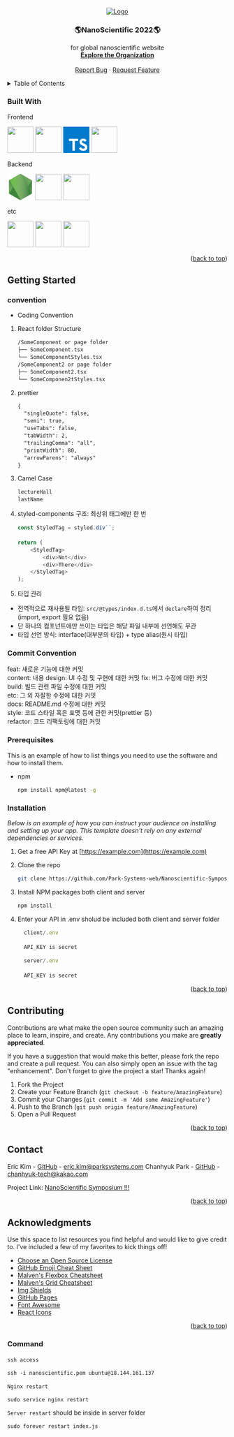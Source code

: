 

<div id="top"></div>
<!--
*** Thanks for checking out the Best-README-Template. If you have a suggestion
*** that would make this better, please fork the repo and create a pull request
*** or simply open an issue with the tag "enhancement".
*** Don't forget to give the project a star!
*** Thanks again! Now go create something AMAZING! :D
-->

<!-- PROJECT SHIELDS -->
<!--
*** I'm using markdown "reference style" links for readability.
*** Reference links are enclosed in brackets [ ] instead of parentheses ( ).
*** See the bottom of this document for the declaration of the reference variables
*** for contributors-url, forks-url, etc. This is an optional, concise syntax you may use.
*** https://www.markdownguide.org/basic-syntax/#reference-style-links
-->
<!-- [![Contributors][contributors-shield]][contributors-url]
[![Forks][forks-shield]][forks-url]
[![Stargazers][stars-shield]][stars-url]
[![Issues][issues-shield]][issues-url]
[![MIT License][license-shield]][license-url]
[![LinkedIn][linkedin-shield]][linkedin-url] -->

<!-- PROJECT LOGO -->
<br />
<div align="center">
  <a href="https://github.com/Park-Systems-web/Nanoscientific-Symposium">
    <img src="https://user-images.githubusercontent.com/69495129/155484114-6bc84661-b05f-4dd1-bd14-9e3e191f9266.png" alt="Logo" width="400" height="80">
  </a>

  <h3 align="center">🌎NanoScientific 2022🌎</h3>

  <p align="center">
    for global nanoscientific website 
    <br />
    <a href="https://github.com/Park-Systems-web"><strong>Explore the Organization</strong></a>
    <br />
    <br />
    <!-- <a href="https://github.com/othneildrew/Best-README-Template">View Demo</a> -->
    <!-- · -->
    <a href="https://github.com/Park-Systems-web/Nanoscientific-Symposium/issuess">Report Bug</a>
    ·
    <a href="https://github.com/Park-Systems-web/Nanoscientific-Symposium/issues">Request Feature</a>
  </p>
</div>

<!-- TABLE OF CONTENTS -->
<details>
  <summary>Table of Contents</summary>
  <ol>
    <li>
      <!-- <a href="#about-the-project">About The Project</a> -->
      <ul>
        <li><a href="#built-with">Built With</a></li>
      </ul>
    </li>
    <li>
      <a href="#getting-started">Getting Started</a>
      <ul>
        <li><a href="#convention">Convention</a></li>
        <li><a href="#commit-convention">Commit Convention</a></li>
        <li><a href="#prerequisites">Prerequisites</a></li>
        <li><a href="#installation">Installation</a></li>
      </ul>
    </li>
    <li><a href="#usage">Usage</a></li>
    <li><a href="#roadmap">Roadmap</a></li>
    <li><a href="#contributing">Contributing</a></li>
    <li><a href="#license">License</a></li>
    <li><a href="#contact">Contact</a></li>
    <li><a href="#acknowledgments">Acknowledgments</a></li>
  </ol>
</details>

<!-- ABOUT THE PROJECT -->

<!-- ## About The Project

[![Product Name Screen Shot][product-screenshot]](https://example.com)

There are many great README templates available on GitHub; however, I didn't find one that really suited my needs so I created this enhanced one. I want to create a README template so amazing that it'll be the last one you ever need -- I think this is it.

Here's why:

-   Your time should be focused on creating something amazing. A project that solves a problem and helps others
-   You shouldn't be doing the same tasks over and over like creating a README from scratch
-   You should implement DRY principles to the rest of your life :smile:

Of course, no one template will serve all projects since your needs may be different. So I'll be adding more in the near future. You may also suggest changes by forking this repo and creating a pull request or opening an issue. Thanks to all the people have contributed to expanding this template!

Use the `BLANK_README.md` to get started.

<p align="right">(<a href="#top">back to top</a>)</p> -->

### Built With

Frontend

<code><img width="60" height="60" src="https://www.vectorlogo.zone/logos/w3_html5/w3_html5-icon.svg"></code>
<code><img width="60" height="60" src="https://www.vectorlogo.zone/logos/w3_css/w3_css-official.svg"></code>
<code><img width="60" height="60" src="https://raw.githubusercontent.com/github/explore/80688e429a7d4ef2fca1e82350fe8e3517d3494d/topics/typescript/typescript.png"></code>
<code><img width="60" height="60" src="https://www.vectorlogo.zone/logos/reactjs/reactjs-icon.svg"></code>

Backend

<code><img width="60" height="60" src="https://raw.githubusercontent.com/github/explore/80688e429a7d4ef2fca1e82350fe8e3517d3494d/topics/nodejs/nodejs.png"></code>
<code><img width="60" height="60" src="https://user-images.githubusercontent.com/69495129/155488270-960f796b-74bd-46a4-b572-4f43106c6aa4.png"></code>
<code><img width="60" height="60" src="https://user-images.githubusercontent.com/69495129/155488041-ea2db9f6-8379-4d5c-8a1d-d9d89717bedc.png"></code>

etc

<code><img width="60" height="60" src="https://www.vectorlogo.zone/logos/mysql/mysql-icon.svg"></code>
<code><img width="60" height="60" src="https://www.vectorlogo.zone/logos/jenkins/jenkins-icon.svg"></code>
<code><img width="60" height="60" src="https://www.vectorlogo.zone/logos/amazon_aws/amazon_aws-icon.svg"></code>


<p align="right">(<a href="#top">back to top</a>)</p>

<!-- GETTING STARTED -->

## Getting Started

### convention

-   Coding Convention

1. React folder Structure
    ```txt
    /SomeComponent or page folder
    ├── SomeComponent.tsx
    └── SomeComponentStyles.tsx
    /SomeComponent2 or page folder
    ├── SomeComponent2.tsx
    └── SomeComponen2tStyles.tsx
    ```
2. prettier
    ```txt
    {
      "singleQuote": false,
      "semi": true,
      "useTabs": false,
      "tabWidth": 2,
      "trailingComma": "all",
      "printWidth": 80,
      "arrowParens": "always"
    }    
    ```

3. Camel Case 

    ```ts
    lectureHall
    lastName
    ```

4. styled-components 구조: 최상위 태그에만 한 번

    ```ts
    const StyledTag = styled.div``;

    return (
        <StyledTag>
            <div>Not</div>
            <div>There</div>
        </StyledTag>
    );
    ```

5. 타입 관리

-   전역적으로 재사용될 타입: `src/@types/index.d.ts`에서 `declare`하여 정리(import, export 필요 없음)
-   단 하나의 컴포넌트에만 쓰이는 타입은 해당 파일 내부에 선언해도 무관
-   타입 선언 방식: interface(대부분의 타입) + type alias(원시 타입)


### Commit Convention

feat: 새로운 기능에 대한 커밋  
content: 내용 
design: UI 수정 및 구현에 대한 커밋
fix: 버그 수정에 대한 커밋  
build: 빌드 관련 파일 수정에 대한 커밋  
etc: 그 외 자잘한 수정에 대한 커밋  
docs: README.md 수정에 대한 커밋  
style: 코드 스타일 혹은 포맷 등에 관한 커밋(prettier 등)  
refactor: 코드 리팩토링에 대한 커밋


### Prerequisites

This is an example of how to list things you need to use the software and how to install them.

-   npm
    ```sh
    npm install npm@latest -g
    ```

### Installation

_Below is an example of how you can instruct your audience on installing and setting up your app. This template doesn't rely on any external dependencies or services._

1. Get a free API Key at [https://example.com](https://example.com)
2. Clone the repo
    ```sh
    git clone https://github.com/Park-Systems-web/Nanoscientific-Symposium.git
    ```
3. Install NPM packages both client and server
    ```sh
    npm install
    ```
4. Enter your API in .env sholud be included both client and server folder
    ```js
      client/.env
      
      API_KEY is secret
    ```
    
    ```js
      server/.env
      
      API_KEY is secret
    ```

<p align="right">(<a href="#top">back to top</a>)</p>

<!-- USAGE EXAMPLES -->




<!-- CONTRIBUTING -->

## Contributing

Contributions are what make the open source community such an amazing place to learn, inspire, and create. Any contributions you make are **greatly appreciated**.

If you have a suggestion that would make this better, please fork the repo and create a pull request. You can also simply open an issue with the tag "enhancement".
Don't forget to give the project a star! Thanks again!

1. Fork the Project
2. Create your Feature Branch (`git checkout -b feature/AmazingFeature`)
3. Commit your Changes (`git commit -m 'Add some AmazingFeature'`)
4. Push to the Branch (`git push origin feature/AmazingFeature`)
5. Open a Pull Request

<p align="right">(<a href="#top">back to top</a>)</p>



<!-- CONTACT -->

## Contact

Eric Kim  - [GitHub](https://github.com/rnintai) - eric.kim@parksystems.com
Chanhyuk Park  - [GitHub](https://github.com/ChanhyukPark-Tech) - chanhyuk-tech@kakao.com

Project Link: [NanoScientific Symposium !!!](https://github.com/Park-Systems-web/Nanoscientific-Symposium)

<p align="right">(<a href="#top">back to top</a>)</p>

<!-- ACKNOWLEDGMENTS -->

## Acknowledgments

Use this space to list resources you find helpful and would like to give credit to. I've included a few of my favorites to kick things off!

-   [Choose an Open Source License](https://choosealicense.com)
-   [GitHub Emoji Cheat Sheet](https://www.webpagefx.com/tools/emoji-cheat-sheet)
-   [Malven's Flexbox Cheatsheet](https://flexbox.malven.co/)
-   [Malven's Grid Cheatsheet](https://grid.malven.co/)
-   [Img Shields](https://shields.io)
-   [GitHub Pages](https://pages.github.com)
-   [Font Awesome](https://fontawesome.com)
-   [React Icons](https://react-icons.github.io/react-icons/search)

<p align="right">(<a href="#top">back to top</a>)</p>

<!-- MARKDOWN LINKS & IMAGES -->
<!-- https://www.markdownguide.org/basic-syntax/#reference-style-links -->

[contributors-shield]: https://img.shields.io/github/contributors/othneildrew/Best-README-Template.svg?style=for-the-badge
[contributors-url]: https://github.com/othneildrew/Best-README-Template/graphs/contributors
[forks-shield]: https://img.shields.io/github/forks/othneildrew/Best-README-Template.svg?style=for-the-badge
[forks-url]: https://github.com/othneildrew/Best-README-Template/network/members
[stars-shield]: https://img.shields.io/github/stars/othneildrew/Best-README-Template.svg?style=for-the-badge
[stars-url]: https://github.com/othneildrew/Best-README-Template/stargazers
[issues-shield]: https://img.shields.io/github/issues/othneildrew/Best-README-Template.svg?style=for-the-badge
[issues-url]: https://github.com/othneildrew/Best-README-Template/issues
[license-shield]: https://img.shields.io/github/license/othneildrew/Best-README-Template.svg?style=for-the-badge
[license-url]: https://github.com/othneildrew/Best-README-Template/blob/master/LICENSE.txt
[linkedin-shield]: https://img.shields.io/badge/-LinkedIn-black.svg?style=for-the-badge&logo=linkedin&colorB=555
[linkedin-url]: https://linkedin.com/in/othneildrew
[product-screenshot]: images/screenshot.png


### Command

`ssh access`
```
ssh -i nanoscientific.pem ubuntu@18.144.161.137
```


`Nginx restart` 
```
sudo service nginx restart
```

`Server restart` should be inside in server folder
```
sudo forever restart index.js
```

